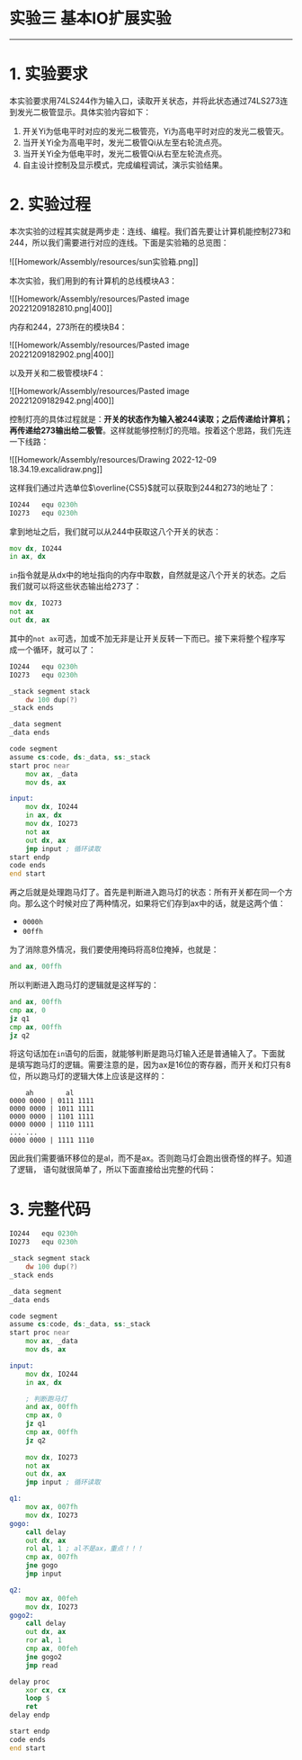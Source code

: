 <h1>实验三 基本IO扩展实验</h1>

---

# 1. 实验要求

本实验要求用74LS244作为输入口，读取开关状态，并将此状态通过74LS273连到发光二极管显示。具体实验内容如下：

1. 开关Yi为低电平时对应的发光二极管亮，Yi为高电平时对应的发光二极管灭。
2. 当开关Yi全为高电平时，发光二极管Qi从左至右轮流点亮。
3. 当开关Yi全为低电平时，发光二极管Qi从右至左轮流点亮。
4. 自主设计控制及显示模式，完成编程调试，演示实验结果。

# 2. 实验过程

本次实验的过程其实就是两步走：连线、编程。我们首先要让计算机能控制273和244，所以我们需要进行对应的连线。下面是实验箱的总览图：

![[Homework/Assembly/resources/sun实验箱.png]]

本次实验，我们用到的有计算机的总线模块A3：

![[Homework/Assembly/resources/Pasted image 20221209182810.png|400]]

内存和244，273所在的模块B4：

![[Homework/Assembly/resources/Pasted image 20221209182902.png|400]]

以及开关和二极管模块F4：

![[Homework/Assembly/resources/Pasted image 20221209182942.png|400]]

控制灯亮的具体过程就是：**开关的状态作为输入被244读取；之后传递给计算机；再传递给273输出给二极管**。这样就能够控制灯的亮暗。按着这个思路，我们先连一下线路：

![[Homework/Assembly/resources/Drawing 2022-12-09 18.34.19.excalidraw.png]]

这样我们通过片选单位$\overline{CS5}$就可以获取到244和273的地址了：

```asm
IO244	equ 0230h	
IO273	equ	0230h	
```

拿到地址之后，我们就可以从244中获取这八个开关的状态：

```asm
mov dx, IO244
in ax, dx
```

`in`指令就是从dx中的地址指向的内存中取数，自然就是这八个开关的状态。之后我们就可以将这些状态输出给273了：

```asm
mov dx, IO273
not ax
out dx, ax
```

其中的`not ax`可选，加或不加无非是让开关反转一下而已。接下来将整个程序写成一个循环，就可以了：

```asm
IO244	equ 0230h	
IO273	equ	0230h	

_stack segment stack
	dw 100 dup(?)
_stack ends

_data segment
_data ends

code segment
assume cs:code, ds:_data, ss:_stack
start proc near
	mov ax, _data
	mov ds, ax

input:
	mov dx, IO244
	in ax, dx
	mov dx, IO273
	not ax
	out dx, ax
	jmp input ; 循环读取
start endp		
code ends		
end start
```

再之后就是处理跑马灯了。首先是判断进入跑马灯的状态：所有开关都在同一个方向。那么这个时候对应了两种情况，如果将它们存到ax中的话，就是这两个值：

* `0000h`
* `00ffh`

为了消除意外情况，我们要使用掩码将高8位掩掉，也就是：

```asm
and ax, 00ffh
```

所以判断进入跑马灯的逻辑就是这样写的：

```asm
and ax, 00ffh
cmp ax, 0
jz q1
cmp ax, 00ffh
jz q2
```

将这句话加在`in`语句的后面，就能够判断是跑马灯输入还是普通输入了。下面就是填写跑马灯的逻辑。需要注意的是，因为ax是16位的寄存器，而开关和灯只有8位，所以跑马灯的逻辑大体上应该是这样的：

```
    ah        al
0000 0000 | 0111 1111
0000 0000 | 1011 1111
0000 0000 | 1101 1111
0000 0000 | 1110 1111
... ...
0000 0000 | 1111 1110
```

因此我们需要循环移位的是al，而不是ax。否则跑马灯会跑出很奇怪的样子。知道了逻辑， 语句就很简单了，所以下面直接给出完整的代码：

# 3. 完整代码

```asm
IO244	equ 0230h	
IO273	equ	0230h	

_stack segment stack
	dw 100 dup(?)
_stack ends

_data segment
_data ends

code segment
assume cs:code, ds:_data, ss:_stack
start proc near
	mov ax, _data
	mov ds, ax

input:
	mov dx, IO244
	in ax, dx

	; 判断跑马灯
	and ax, 00ffh
	cmp ax, 0
	jz q1
	cmp ax, 00ffh
	jz q2
	
	mov dx, IO273
	not ax
	out dx, ax
	jmp input ; 循环读取

q1:
	mov ax, 007fh
	mov dx, IO273
gogo:
	call delay
	out dx, ax
	rol al, 1 ; al不是ax，重点！！！
	cmp ax, 007fh
	jne gogo
	jmp input

q2:
	mov ax, 00feh
	mov dx, IO273
gogo2:
	call delay
	out dx, ax
	ror al, 1
	cmp ax, 00feh
	jne gogo2
	jmp read

delay proc
	xor cx, cx
	loop $
	ret
delay endp

start endp		
code ends		
end start
```